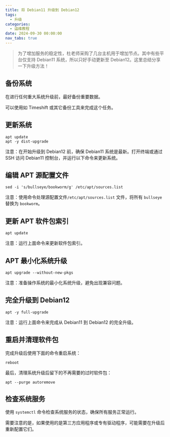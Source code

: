 ```yaml
---
title: 将 Debian11 升级到 Debian12
tags:
  - 升级
categories:
  - 运维教程
date: 2024-09-30 00:00:00
nav_tabs: true
---
```


> 为了增加服务的稳定性，杜老师采购了几台主机用于增加节点。其中有些平台仅支持 Debian11 系统，所以只好手动更新至 Debian12。这里总结分享一下升级方法！

<!-- more -->

## 备份系统

在进行任何重大系统升级前，最好备份重要数据。

可以使用如 Timeshift 或其它备份工具来完成这个任务。

## 更新系统

```
apt update
apt -y dist-upgrade
```

注意：在开始升级到 Debian12 前，确保 Debian11 系统是最新。打开终端或通过 SSH 访问 Debian11 控制台，并运行以下命令来更新系统。

## 编辑 APT 源配置文件

```
sed -i 's/bullseye/bookworm/g' /etc/apt/sources.list
```

注意：使用命令处理源配置文件`/etc/apt/sources.list` 文件，将所有 `bullseye` 替换为 `bookworm`。

## 更新 APT 软件包索引

```
apt update
```

注意：运行上面命令来更新软件包索引。

## APT 最小化系统升级

```
apt upgrade --without-new-pkgs
```

注意：准备操作系统的最小化系统升级，避免出现兼容问题。

## 完全升级到 Debian12

```
apt -y full-upgrade
```

注意：运行上面命令来完成从 Debian11 到 Debian12 的完全升级。

## 重启并清理软件包

完成升级后使用下面的命令重启系统：

```
reboot
```

最后，清理系统升级后留下的不再需要的过时软件包：

```
apt --purge autoremove
```

## 检查系统服务

使用 `systemctl` 命令检查系统服务的状态，确保所有服务正常运行。

需要注意的是，如果使用的是第三方应用程序或专有驱动程序，可能需要在升级后重新配置它们。